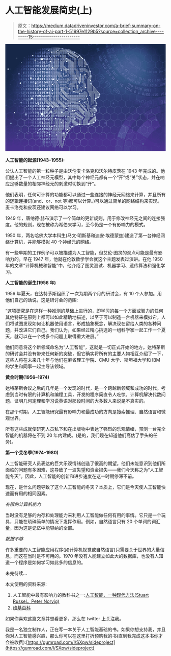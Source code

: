# 人工智能发展简史(上)

> 原文：<https://medium.datadriveninvestor.com/a-brief-summary-on-the-history-of-ai-part-1-51997e1129b5?source=collection_archive---------15----------------------->

![](img/c3dce650c6da61edd93c9086a76f2e6d.png)

**人工智能的起源(1943–1955):**

公认人工智能的第一粒种子是由沃伦麦卡洛克和沃尔特皮茨在 1943 年完成的。他们提出了一个人工神经元模型，其中每个神经元都有一个“开”或“关”状态，并在响应足够数量的相邻神经元的刺激时切换到“开”。

他们表明，任何可计算的功能都可以通过一些连接的神经元网络来计算，并且所有的逻辑连接词(and、or、not 等)都可以计算。)可以通过简单的网络结构来实现。麦卡洛克和皮茨还建议网络可以学习。

1949 年，唐纳德·赫布演示了一个简单的更新规则，用于修改神经元之间的连接强度。他的规则，现在被称为希伯来学习，至今仍是一个有影响力的模式。

1950 年，两名哈佛大学本科生(马文·明斯基和迪安·埃德蒙兹)建造了第一台神经网络计算机，并能够模拟 40 个神经元的网络。

有一些早期的工作例子可以被描述为人工智能，但艾伦·图灵的观点可能是最有影响力的。早在 1947 年，他就在伦敦数学学会就这个主题发表过演讲。在他 1950 年的文章“计算机械和智能”中，他介绍了图灵测试、机器学习、遗传算法和强化学习。

**人工智能的诞生(1956 年)**

1956 年夏天，在达特茅斯组织了一次为期两个月的研讨会，有 10 个人参加。用他们自己的话说，这是研讨会的范围:

“这项研究是在这样一种推测的基础上进行的，即学习的每一个方面或智力的任何其他特征在原则上都可以如此精确地描述，以至于可以制造一台机器来模拟它。人们将试图发现如何让机器使用语言，形成抽象概念，解决现在留给人类的各种问题，并改进它们自己。我们认为，如果经过精心挑选的一组科学家一起工作一个夏天，就可以在一个或多个问题上取得重大进展。”

他们同意将这个新领域命名为“人工智能”，这就是一切正式开始的地方。达特茅斯的研讨会并没有带来任何新的突破，但它确实将所有的主要人物相互介绍了一下，这些人将在未来几十年与他们在麻省理工学院、CMU 大学、斯坦福大学和 IBM 的学生和同事一起主导该领域。

**黄金时期(1956–1974)**

达特茅斯会议之后的几年是一个发现的时代，是一个跨越新领域和成功的时代。考虑到当时有限的计算机和编程工具，开发的程序简直令人吃惊。计算机解决代数问题、证明几何定理和学习说英语对那段时间的大多数人来说是不真实的。

在那个时期，人工智能研究最有影响力和最成功的方向是搜索推理、自然语言和微观世界。

所有这些成就使研究人员私下和在出版物中表达了强烈的乐观情绪，预测一台完全智能的机器将在不到 20 年内建成。(是的，我们现在知道他们高估了手头的任务)。

**第一个艾冬季(1974–1980)**

人工智能研究人员表达的巨大乐观情绪创造了很高的期望。他们未能意识到他们所面临的问题有多困难，这导致了一波失望和资金损失——我们今天称之为“人工智能冬天”。因此，人工智能的创新和进步速度在这一时期停滞不前。

现在，是什么问题导致了这个人工智能的冬天？本质上，它们是今天使人工智能快速而有用的相同因素。

*有限的计算机能力*

当时没有足够的内存和处理能力来利用人工智能做任何有用的事情。它只是一个玩具，只能在琐碎简单的情况下发挥作用。例如，自然语言只有 20 个单词的词汇量，因为这是记忆中能容纳的全部。

*数据不够*

许多重要的人工智能应用程序(如计算机视觉或自然语言)只需要关于世界的大量信息，而这在当时是不可用的。1970 年没有人能建立如此大的数据库，也没有人知道一个程序是如何学习如此多的信息的。

未完待续…

本文使用的资料来源:

1.  人工智能中最有影响力的教科书之一:[人工智能，一种现代方法(Stuart Russel，Peter Norvig)](https://www.amazon.com/Artificial-Intelligence-Modern-Approach-3rd/dp/0136042597)
2.  [维基百科](https://en.wikipedia.org/wiki/History_of_artificial_intelligence)

如果你喜欢这篇文章并想看更多，那么在 twitter 上关注我。

我是一名独立制作人，正在写一本关于人工智能基础的书。如果你想支持我，并且你对人工智能感兴趣，那么你可以在这里打折预购我的书(直到我完成这本书你才会被收费):[https://gumroad.com/l/SXpw/sideproject](https://gumroad.com/l/SXpw/sideproject)